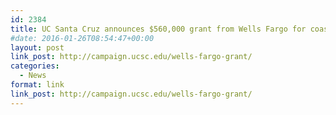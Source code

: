 ```yaml
---
id: 2384
title: UC Santa Cruz announces $560,000 grant from Wells Fargo for coastal sustainability graduate program and fellowships
#date: 2016-01-26T08:54:47+00:00
layout: post
link_post: http://campaign.ucsc.edu/wells-fargo-grant/
categories:
  - News
format: link
link_post: http://campaign.ucsc.edu/wells-fargo-grant/
---
```

